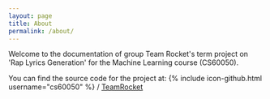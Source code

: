 ```yaml
---
layout: page
title: About
permalink: /about/
---
```


Welcome to the documentation of group Team Rocket's term project on 'Rap Lyrics Generation' for the Machine Learning course (CS60050).

You can find the source code for the project at:
{% include icon-github.html username="cs60050" %} /
[TeamRocket](https://github.com/cs60050/TeamRocket)

